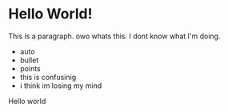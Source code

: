 # Hello World!

This is a paragraph. owo whats this. I dont know what I'm doing.

- auto
- bullet
- points
- this is confusinig
- i think im losing my mind

Hello world
